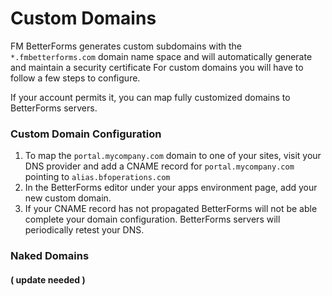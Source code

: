 # Custom Domains

FM BetterForms generates custom subdomains with the `*.fmbetterforms.com` domain name space and will automatically generate and maintain a security certificate For custom domains you will have to follow a few steps to configure. 

If your account permits it, you can map fully customized domains to BetterForms servers. 

### Custom Domain Configuration

1. To map the `portal.mycompany.com` domain to one of your sites, visit your DNS provider and add a CNAME record for `portal.mycompany.com` pointing to `alias.bfoperations.com` 
2. In the BetterForms editor under your apps environment page, add your new custom domain.
3. If your CNAME record has not propagated BetterForms will not be able complete your domain configuration. BetterForms servers will periodically retest your DNS.

### **Naked Domains**

#### \( update needed \) 

### 

